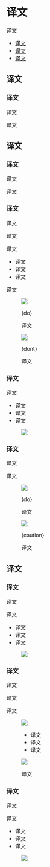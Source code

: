 <div class="article__intro">

[en]: <> (Text legibility)
# 译文

[en]: <> (Color plays an important role in text legibility.)
译文

<nav>

[en]: <> (Legibility standards)
[en]: <> (Text backgrounds)
[en]: <> (Text types)
* [译文](#legibility-standards)
* [译文](#text-backgrounds) 
* [译文](#text-types) 

</nav></div><div class="article__body">

[en]: <> (Legibility standards)
<h2 id="legibility-standards">译文</h2>

[en]: <> (WCAG standards)
### 译文

[en]: <> (All text should be legible and meet accessibility standards. *The Web Content Accessibility Guidelines \(WCAG 2.0\)* level AA requires a 4.5.1 color contrast between text and background for normal text, and 3:1 to large text.)
译文

[en]: <> (To learn more about color, contrast, and accessibility design, read *Material Design Accessibility*.)
译文


[en]: <> (Text backgrounds)
<h2 id="text-backgrounds">译文</h2>

[en]: <> (Text on colored backgrounds)
### 译文

[en]: <> (Black text is recommended for use on light backgrounds, and white text on dark backgrounds. If your app has both light and dark themes, make sure the text is available in a contrasting color against each theme.)
译文

[en]: <> (Colored backgrounds or typography additionally change the rules regarding text opacity and different states of text.)
译文

[en]: <> (Using text opacity)
### 译文

[en]: <> (Instead of using gray text and icons on top of colored backgrounds, create better contrast by displaying white or black text with reduced opacity.)
译文

[en]: <> (For example, black text displayed at 75% opacity on a green background gives the text an appearance of black, with a hint of green.)
译文

[en]: <> (Alternatively, you can calculate the color of text by doing the following:)
译文

[en]: <> (Place the color black at reduced opacity in front of a green background)
[en]: <> (Identify the hex value of the resulting darkened green color)
[en]: <> (Use that hex value of that color for your text)
* 译文
* 译文
* 译文

[en]: <> (In this case, if the surface behind the text changes color, you must update the hex color as well.)
译文

<figure>

![]({assets_path}/color/text-legibility/color-legibility-opacity-baseline-do.png)

<figcaption>

{do}

[en]: <> (Use a transparent version of black on a colored surface to preserve legibility.)
译文

</figcaption></figure><figure>

![]({assets_path}/color/text-legibility/color-legibility-opacity-baseline-dont.png)

<figcaption>

{dont}

[en]: <> (Avoid using opaque gray text that isn’t legible on colored surfaces.)
译文

</figcaption></figure>

[en]: <> (Dark text on light backgrounds)
### 译文

<div class="mdui-row-sm-2"><div class="mdui-col">

[en]: <> (Dark text on light backgrounds \(shown here as #000000 on #FFFFFF\) applies the following opacity levels:)
译文

[en]: <> (High-emphasis text has an opacity of 100%)
[en]: <> (Medium-emphasis text and hint text have opacities of 60%)
[en]: <> (Disabled text has an opacity of 38%)
* 译文
* 译文
* 译文

</div><div class="mdui-col"><figure>

![]({assets_path}/color/text-legibility/color-legibility-darktext.png)

</figure></div></div>

[en]: <> (Colored text and backgrounds)
### 译文

[en]: <> (Colored text should be used sparingly to draw attention and apply selective emphasis. Ideally colored text should be reserved for text elements such as headlines, buttons, and links.)
译文

[en]: <> (Use the Material color tool to determine if certain foreground colors used on text pass accessibility standards on background colors.)
译文

<div class="mdui-row-sm-2"><div class="mdui-col"><figure>

![]({assets_path}/color/text-legibility/color-legibility-coloredtextbg-basil.png)

<figcaption>

{do}

[en]: <> (Large headlines and short text snippets are best for colored text.)
译文

</figcaption></figure></div><div class="mdui-col"><figure>

![]({assets_path}/color/text-legibility/color-legibility-coloredtextbg-caution-owl.png)

<figcaption>

{caution}

[en]: <> (It can be hard to read long body copy that is colored.)
译文

</figcaption></figure></div></div>


[en]: <> (Text types)
<h2 id="text-types">译文</h2>

[en]: <> (Helper Text)
### 译文

<div class="mdui-row-sm-2"><div class="mdui-col">

[en]: <> (Helper text gives context about a field’s input, such as how the input will be used. It can adopt brand colors, but should be legible as determined by WCAG standards.)
译文

[en]: <> (For example, helper text on light backgrounds could apply the following opacity levels and default hexes:)
译文

[en]: <> (High emphasis helper: This text uses a hex value #000000 at 100% opacity)
[en]: <> (Default color helper text: This text uses a hex value of #000000 at 60% opacity)
[en]: <> (Default error helper text: This text uses a hex value of #B00020 at 100% opacity)
* 译文
* 译文
* 译文

</div><div class="mdui-col"><figure>

![]({assets_path}/color/text-legibility/color-legibility-helpertext.png)

</figure></div></div>

[en]: <> (Selected Text)
### 译文

[en]: <> (To reflect brand, text selection can use an accent of your primary or secondary color.)
译文

[en]: <> (Selected text should be legible against the selection color, and the selection color should contrast the background color. Alternatively, you can display outlines, motion, checkmark icons, or other text treatments to indicate selected text.)
译文

[en]: <> (Learn more about contrast \(or try a color contrast analyzer\) at webaim.org.)
译文

<div class="mdui-row-xs-2"><div class="mdui-col"><figure>

![]({assets_path}/color/text-legibility/color-legibility-selectedtext-baseline.png)

<figcaption>

[en]: <> (Text)
[en]: <> (Text selection color)
[en]: <> (Background)
* 译文
* 译文
* 译文

</figcaption></figure></div><div class="mdui-col"><figure>

![]({assets_path}/color/text-legibility/color-legibility-selectedtext-reply.png)

<figcaption>

[en]: <> (Text selection can be customized using your palette accent color.)
译文

</figcaption></figure></div></div>

[en]: <> (Icons and Other symbols)
### 译文

<div class="mdui-row-sm-2"><div class="mdui-col">

[en]: <> (Icons and other elements don’t need to meet WCAG legibility standards, but should be as visible as possible to indicate function or communicate information.)
译文

[en]: <> (For example, dark icons \(#000000\) or other elements on light backgrounds \(#FFFFFF\) could apply the following opacity levels:)
译文

[en]: <> (Active icons have an opacity of 100%)
[en]: <> (Inactive icons have an opacity of 60%)
[en]: <> (Disabled icones have an opacity of 38%)
* 译文
* 译文
* 译文

</div><div class="mdui-col"><figure>

![]({assets_path}/color/text-legibility/color-legibility-darkicon.png)

</figure></div></div></div>
